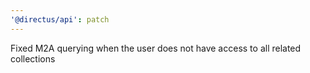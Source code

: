 ```yaml
---
'@directus/api': patch
---
```


Fixed M2A querying when the user does not have access to all related collections
